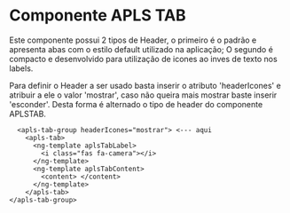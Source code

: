 # Componente APLS TAB

Este componente possui 2 tipos de Header, o primeiro é o padrão e apresenta abas com o estilo default utilizado na aplicação;
O segundo é compacto e desenvolvido para utilização de icones ao inves de texto nos labels.

Para definir o Header a ser usado basta inserir o atributo 'headerIcones' e atribuir a ele o valor 'mostrar', caso não queira mais mostrar baste inserir 'esconder'. Desta forma é alternado o tipo de header do componente APLSTAB.

```
  <apls-tab-group headerIcones="mostrar"> <--- aqui
    <apls-tab>
      <ng-template aplsTabLabel>
        <i class="fas fa-camera"></i>
      </ng-template>
      <ng-template aplsTabContent>
        <content> </content>
      </ng-template>
    </apls-tab>
</apls-tab-group>

```
